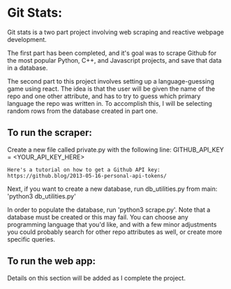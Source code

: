 # Git Stats:

Git stats is a two part project involving web scraping and reactive webpage
development.

The first part has been completed, and it's goal was to scrape Github for
the most popular Python, C++, and Javascript projects, and save that data in a database.

The second part to this project involves setting up a language-guessing game using react.
The idea is that the user will be given the name of the repo and one other attribute,
and has to try to guess which primary language the repo was written in. To accomplish this,
I will be selecting random rows from the database created in part one.

## To run the scraper:
Create a new file called private.py with the following line:
    GITHUB_API_KEY = <YOUR_API_KEY_HERE>

    Here's a tutorial on how to get a Github API key:
    https://github.blog/2013-05-16-personal-api-tokens/

Next, if you want to create a new database, run db_utilities.py from main:
    'python3 db_utilities.py'

In order to populate the database, run 'python3 scrape.py'. Note that a database must
be created or this may fail. You can choose any programming language that you'd
like, and with a few minor adjustments you could probably search for other
repo attributes as well, or create more specific queries.

## To run the web app:
Details on this section will be added as I complete the project.
